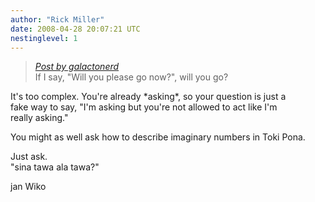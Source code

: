 ```yaml
---
author: "Rick Miller"
date: 2008-04-28 20:07:21 UTC
nestinglevel: 1
---
```

> [_Post by galactonerd_](/CikvIa8z/mi-wile-sona-e-ni#post1)  
> If I say, "Will you please go now?", will you go?  
> 

It's too complex. You're already \*asking\*, so your question is just a  
fake way to say, "I'm asking but you're not allowed to act like I'm  
really asking."  
  
You might as well ask how to describe imaginary numbers in Toki Pona.  
  
Just ask.  
"sina tawa ala tawa?"  
  
jan Wiko